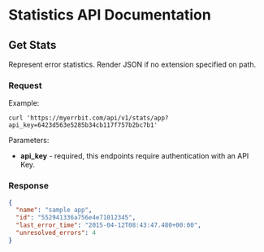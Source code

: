 # Statistics API Documentation

## Get Stats

Represent error statistics. Render JSON if no extension specified on path.

### Request

Example:

```console
curl 'https://myerrbit.com/api/v1/stats/app?api_key=6423d563e5285b34cb117f757b2bc7b1'
```

Parameters:

- **api_key** - required, this endpoints require authentication with an API Key.

### Response

```json
{
  "name": "sample app",
  "id": "552941336a756e4e71012345",
  "last_error_time": "2015-04-12T08:43:47.480+00:00",
  "unresolved_errors": 4
}
```

